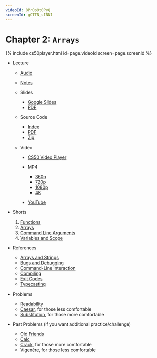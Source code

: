 ```yaml
---
videoId: 8PrOp9t0PyQ
screenId: gCTTN_sINNI
---
```


# Chapter 2: ``Arrays``

{% include cs50player.html id=page.videoId screen=page.screenId %}

-   Lecture
    
    -   [Audio](https://cdn.cs50.net/2019/fall/lectures/2/lecture2.mp3.download)
    -   [Notes](notes)
    -   Slides
        
        -   [Google Slides](https://docs.google.com/presentation/d/1BPOm4VNOmlOLKzwOHPYR3FXEXLiJbOW3MSKdp1wMNnk/edit?usp=sharing)
        -   [PDF](https://cdn.cs50.net/2019/fall/lectures/2/lecture2.pdf)
        
    -   Source Code
        
        -   [Index](https://cdn.cs50.net/2019/fall/lectures/2/src2/)
        -   [PDF](https://cdn.cs50.net/2019/fall/lectures/2/src2.pdf)
        -   [Zip](https://cdn.cs50.net/2019/fall/lectures/2/src2.zip)
        
    -   Video
        
        -   [CS50 Video Player](https://video.cs50.io/8PrOp9t0PyQ?screen=gCTTN_sINNI)
        -   MP4
            
            -   [360p](https://cdn.cs50.net/2019/fall/lectures/2/lecture2-360p.mp4.download)
            -   [720p](https://cdn.cs50.net/2019/fall/lectures/2/lecture2-720p.mp4.download)
            -   [1080p](https://cdn.cs50.net/2019/fall/lectures/2/lecture2-1080p.mp4.download)
            -   [4K](https://cdn.cs50.net/2019/fall/lectures/2/lecture2-4k.mp4.download)
            
        -   [YouTube](https://youtu.be/8PrOp9t0PyQ)
        
    
-   Shorts
    
    1.  [Functions](https://www.youtube.com/embed/b7-0sb-DV84)
    2.  [Arrays](https://www.youtube.com/embed/mISkNAfWl8k)
    3.  [Command Line Arguments](https://www.youtube.com/embed/AI6Ccfno6Pk)
    4.  [Variables and Scope](https://www.youtube.com/embed/GiFbdVGjF9I)
    
-   References
    
    -   [Arrays and Strings](https://cs50.harvard.edu/ap/2021/curriculum/x/weeks/2//../../references/arrays_and_strings.pdf)
    -   [Bugs and Debugging](https://cs50.harvard.edu/ap/2021/curriculum/x/weeks/2//../../references/bugs_and_debugging.pdf)
    -   [Command-Line Interaction](https://cs50.harvard.edu/ap/2021/curriculum/x/weeks/2//../../references/command-line_interaction.pdf)
    -   [Compiling](https://cs50.harvard.edu/ap/2021/curriculum/x/weeks/2//../../references/compiling.pdf)
    -   [Exit Codes](https://cs50.harvard.edu/ap/2021/curriculum/x/weeks/2//../../references/exit_codes.pdf)
    -   [Typecasting](https://cs50.harvard.edu/ap/2021/curriculum/x/weeks/2//../../references/typecasting.pdf)
    
-   Problems
    
    -   [Readability](readability)
    -   [Caesar](caesar), for those less comfortable
    -   [Substitution](substitution), for those more comfortable
    
-   Past Problems (if you want additional practice/challenge)
    -   [Old Friends](https://docs.cs50.net/2019/ap/problems/friends/friends.html)
    -   [Calc](https://docs.cs50.net/2019/ap/problems/calc/calc.html)
    -   [Crack](https://docs.cs50.net/2019/ap/problems/crack/crack.html), for those more comfortable
    -   [Vigenère](https://docs.cs50.net/2019/ap/problems/vigenere/vigenere.html), for those less comfortable